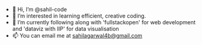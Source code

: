 - 👋 Hi, I’m @sahil-code
- 👀 I’m interested in learning efficient, creative coding.
- 🌱 I’m currently following along with 'fullstackopen' for web development and 'dataviz with IIP' for data visualisation
- 📫 You can email me at sahilagarwal4b@gmail.com 

<!---
sahil-code/sahil-code is a ✨ special ✨ repository because its `README.md` (this file) appears on your GitHub profile.
You can click the Preview link to take a look at your changes.
--->
